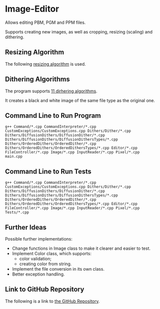 # Image-Editor
Allows editing PBM, PGM and PPM files.

Supports creating new images, as well as cropping, resizing (scaling) and dithering.

## Resizing Algorithm
The following [resizing algorithm](https://courses.cs.vt.edu/~masc1044/L17-Rotation/ScalingNN.html) is used.

## Dithering Algorithms
The program supports [11 dirhering algorithms](https://tannerhelland.com/2012/12/28/dithering-eleven-algorithms-source-code.html).

It creates a black and white image of the same file type as the original one.

## Command Line to Run Program
```
g++ Command/*.cpp CommandInterpreter/*.cpp CustomExceptions/CustomExceptions.cpp Dithers/Dither/*.cpp Dithers/DiffusionDithers/DiffusionDither/*.cpp Dithers/DiffusionDithers/DiffusionDithersTypes/*.cpp Dithers/OrderedDithers/OrderedDither/*.cpp Dithers/OrderedDithers/OrderedDithersTypes/*.cpp Editor/*.cpp FileController/*.cpp Image/*.cpp InputReader/*.cpp Pixel/*.cpp main.cpp
```

## Command Line to Run Tests
```
g++ Command/*.cpp CommandInterpreter/*.cpp CustomExceptions/CustomExceptions.cpp Dithers/Dither/*.cpp  Dithers/DiffusionDithers/DiffusionDither/*.cpp Dithers/DiffusionDithers/DiffusionDithersTypes/*.cpp Dithers/OrderedDithers/OrderedDither/*.cpp Dithers/OrderedDithers/OrderedDithersTypes/*.cpp Editor/*.cpp FileController/*.cpp Image/*.cpp InputReader/*.cpp Pixel/*.cpp Tests/*.cpp
```

## Further Ideas
Possible further implementations:
- Change functions in Image class to make it clearer and easier to test.
- Implement Color class, which supports:
  - color validation;
  - creating color from string.
- Implement the file conversion in its own class.
- Better exception handling.


## Link to GitHub Repository
The following is a link to [the GitHub Repository](https://github.com/ivtivan/Image-Editor).